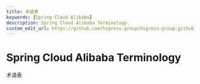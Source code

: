 ```yaml
---
title: 术语表
keywords: [Spring Cloud Alibaba]
description: Spring Cloud Alibaba Terminology.
custom_edit_url: https://github.com/higress-group/higress-group.github.io/blob/main/i18n/zh-cn/docusaurus-plugin-content-docs/current/overview/terminology.md
---
```


# Spring Cloud Alibaba Terminology

术语表